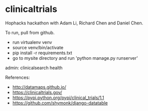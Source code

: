 # clinicaltrials
Hophacks hackathon with Adam Li, Richard Chen and Daniel Chen.

To run, pull from github.
* run virtualenv venv
* source venv/bin/activate
* pip install -r requirements.txt
* go to mysite directory and run 'python manage.py runserver'

admin:
clinicalsearch
health

References:
* http://datamaps.github.io/
* https://clinicaltrials.gov/
* https://pypi.python.org/pypi/clinical_trials/1.1
* https://github.com/shymonk/django-datatable
